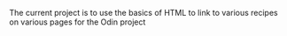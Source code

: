 The current project is to use the basics of HTML to link to various recipes on various pages for the Odin project